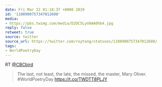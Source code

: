 ```yaml
---
date: Fri Mar 22 01:18:37 +0000 2019
id: '1108900757347012608'
media:
- https://pbs.twimg.com/media/D2OC5LyVAAA0hb4.jpg
reply: false
retweet: true
source: twitter
source_url: https://twitter.com/roytang/statuses/1108900757347012608/
tags:
- WorldPoetryDay
---
```


RT [@CBCbird](https://twitter.com/CBCbird/)

>  The last, not least, the late, the missed, the master, Mary Oliver. #WorldPoetryDay https://t.co/TWDTT8PLJY